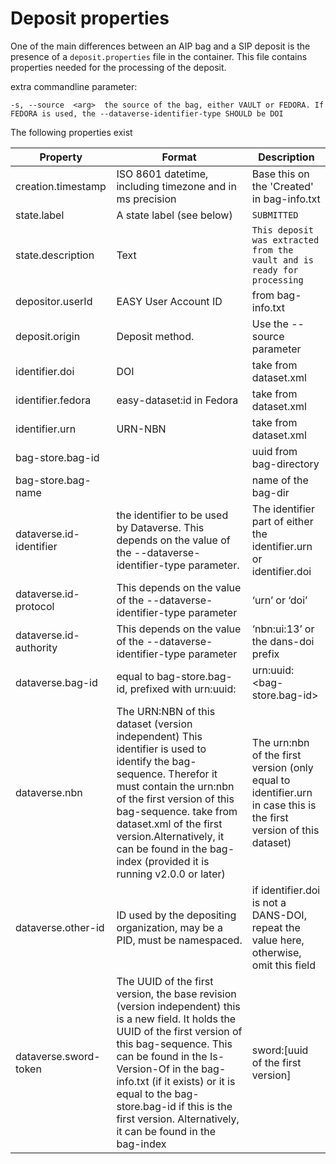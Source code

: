 Deposit properties
=================

One of the main differences between an AIP bag and a SIP deposit is the presence of a `deposit.properties` file in the container.
This file contains properties needed for the processing of the deposit.

extra commandline parameter:
```
-s, --source  <arg>  the source of the bag, either VAULT or FEDORA. If FEDORA is used, the --dataverse-identifier-type SHOULD be DOI 
```

The following properties exist

|Property|Format|Description|
|------|--------|---------|
|creation.timestamp	|ISO 8601 datetime, including timezone and in ms precision	|Base this on the 'Created' in bag-info.txt|
|state.label|A state label (see below)|`SUBMITTED`|
|state.description|Text|`This deposit was extracted from the vault and is ready for processing`|  
|depositor.userId|EASY User Account ID|from bag-info.txt|
|deposit.origin|Deposit method.|Use the --source parameter|
|identifier.doi|DOI|take from dataset.xml|
|identifier.fedora|easy-dataset:id in Fedora|take from dataset.xml|
|identifier.urn|URN-NBN|take from dataset.xml| 
|bag-store.bag-id||uuid from bag-directory|
|bag-store.bag-name||name of the bag-dir|
|dataverse.id-identifier|the identifier to be used by Dataverse. This depends on the value of the --dataverse-identifier-type parameter.|The identifier part of either the identifier.urn or identifier.doi|
|dataverse.id-protocol|This depends on the value of the --dataverse-identifier-type parameter|‘urn’ or ‘doi’|
|dataverse.id-authority|This depends on the value of the --dataverse-identifier-type parameter|‘nbn:ui:13’ or the dans-doi prefix|
|dataverse.bag-id|equal to bag-store.bag-id, prefixed with urn:uuid:|urn:uuid:<bag-store.bag-id>
|dataverse.nbn|The URN:NBN of this dataset (version independent) This identifier is used to identify the bag-sequence. Therefor it must contain the urn:nbn of the first version of this bag-sequence. take from dataset.xml of the first version.Alternatively, it can be found in the bag-index (provided it is running v2.0.0 or later)|The urn:nbn of the first version (only equal to identifier.urn in case this is the first version of this dataset)|
|dataverse.other-id|ID used by the depositing organization, may be a PID, must be namespaced. |if identifier.doi is not a DANS-DOI, repeat the value here, otherwise, omit this field
|dataverse.sword-token|The UUID of the first version, the base revision (version independent) this is a new field. It holds the UUID of the first version of this bag-sequence. This can be found in the Is-Version-Of in the bag-info.txt (if it exists) or it is equal to the bag-store.bag-id if this is the first version. Alternatively, it can be found in the bag-index|sword:[uuid of the first version]
